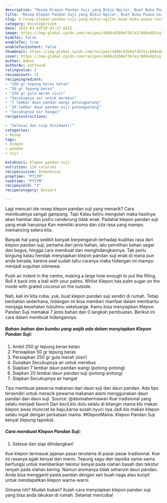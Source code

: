 ```yaml
---
description: "Resep Klepon Pandan Suji yang Bikin Ngiler, Buat Buka Puasa Lezat"
title: "Resep Klepon Pandan Suji yang Bikin Ngiler, Buat Buka Puasa Lezat"
slug: 3-resep-klepon-pandan-suji-yang-bikin-ngiler-buat-buka-puasa-lezat
category: Uncategorized
date: 2023-03-03T19:41:27.641Z
image: https://img-global.cpcdn.com/recipes/4d08c82b8ef3b7a1/680x482cq70/klepon-pandan-suji-foto-resep-utama.jpg
hideToc: false
enableToc: true
enableTocContent: false
thumbnail: https://img-global.cpcdn.com/recipes/4d08c82b8ef3b7a1/680x482cq70/klepon-pandan-suji-foto-resep-utama.jpg
cover: https://img-global.cpcdn.com/recipes/4d08c82b8ef3b7a1/680x482cq70/klepon-pandan-suji-foto-resep-utama.jpg
author: Admin
authorAv: notfound
ratingvalue: 3
reviewcount: 15
recipeingredient:
- "250 gr tepung beras ketan"
- "50 gr tepung beras"
- "250 gr gula merah sisir"
- "Secukupnya air untuk merebus"
- "7 lembar daun pandan wangi potongpotong"
- "20 lembar daun pandan suji potongpotong"
- "Secukupnya air hangat"
recipeinstructions:

- "Selesai dan siap dinikmati!"
categories:
- Resep
tags:
- klepon
- pandan
- suji

katakunci: klepon pandan suji 
nutrition: 124 calories
recipecuisine: Indonesian
preptime: "PT17M"
cooktime: "PT37M"
recipeyield: "3"
recipecategory: Dessert

---
```



Lagi mencari ide resep klepon pandan suji yang menarik? Cara membuatnya sangat gampang. Tapi Kalau keliru mengolah maka hasilnya akan hambar dan justru cenderung tidak enak. Padahal klepon pandan suji yang enak harusnya Kan memiliki aroma dan cita rasa yang mampu memancing selera kita.


Banyak hal yang sedikit banyak berpengaruh terhadap kualitas rasa dari klepon pandan suji, pertama dari jenis bahan, lalu pemilihan bahan segar dan bagus, hingga cara membuat dan menghidangkannya. Tak perlu bingung kalau hendak menyiapkan klepon pandan suji enak di mana pun anda berada, karena asal sudah tahu caranya maka hidangan ini mampu menjadi suguhan istimewa.

Push an indent in the centre, making a large hole enough to put the filling. Roll it back into a ball with your palms. Whilst Klepon has palm sugar on the inside with grated coconut on the outside.


Nah, kali ini kita coba, yuk, buat klepon pandan suji sendiri di rumah. Tetap berbahan sederhana, hidangan ini bisa memberi manfaat dalam membantu menjaga kesehatan tubuhmu sekeluarga. Kamu bisa menyiapkan Klepon Pandan Suji memakai 7 jenis bahan dan 0 langkah pembuatan. Berikut ini cara dalam membuat hidangannya.

<!--inarticleads1-->

##### Bahan-bahan dan bumbu yang wajib ada dalam menyiapkan Klepon Pandan Suji:

1. Ambil 250 gr tepung beras ketan
1. Persiapkan 50 gr tepung beras
1. Persiapkan 250 gr gula merah (sisir)
1. Gunakan Secukupnya air untuk merebus
1. Siapkan 7 lembar daun pandan wangi (potong-potong)
1. Siapkan 20 lembar daun pandan suji (potong-potong)
1. Siapkan Secukupnya air hangat


Tips membuat pewarna makanan dari daun suji dan daun pandan. Ada tips tersendiri untuk meracik pewarna makanan alami menggunakan daun pandan dan daun suji. Source: @devinahermawan Kue tradisional yang selalu menjadi favorit Dari kecil,klo dulu selalu di bilangin mama klo makan klepon awas muncrat ke baju,karna susah nyuci nya Jadi klo makan klepon selalu ingat dengan perkataan mama. #KleponMania. Klepon Pandan Suji kenyal (tepung tapioka). 

<!--inarticleads2-->

##### Cara membuat Klepon Pandan Suji:


1. Selesai dan siap dihidangkan!

Kue klepon termasuk jajanan pasar terutama di pasar pasar tradisional. Kue ini rasanya agak kenyal dan manis. Tepung sagu dan tapioka sama-sama berfungsi untuk memberikan tekstur kenyal pada olahan basah dan tekstur renyah pada olahan kering. Namun aromanya tidak seharum daun pandan. Anda bisa mengganti pasta pandan dengan sari buah naga atau kunyit untuk mendapatkan klepon warna-warni. 

Gimana nih? Mudah bukan? Itulah cara menyiapkan klepon pandan suji yang bisa anda lakukan di rumah. Selamat mencoba!
